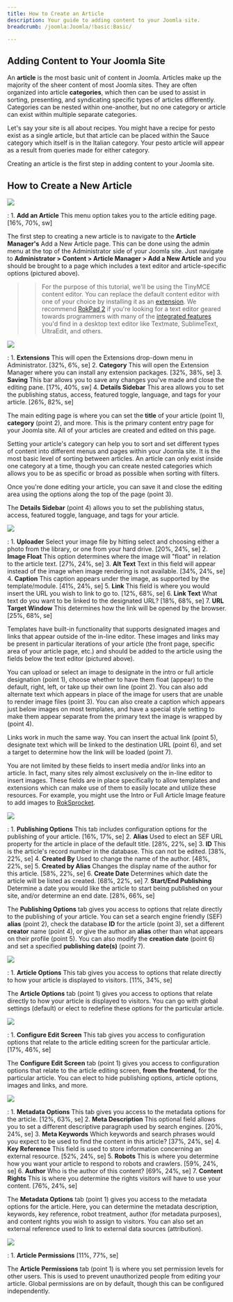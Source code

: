```yaml
---
title: How to Create an Article
description: Your guide to adding content to your Joomla site.
breadcrumb: /joomla:Joomla/!basic:Basic/

---
```


Adding Content to Your Joomla Site
-----

An **article** is the most basic unit of content in Joomla. Articles make up the majority of the sheer content of most Joomla sites. They are often organized into article **categories**, which then can be used to assist in sorting, presenting, and syndicating specific types of articles differently. Categories can be nested within one-another, but no one category or article can exist within multiple separate categories.

Let's say your site is all about recipes. You might have a recipe for pesto exist as a single article, but that article can be placed within the Sauce category which itself is in the Italian category. Your pesto article will appear as a result from queries made for either category. 

Creating an article is the first step in adding content to your Joomla site.

How to Create a New Article
---------

![][article1]

:   1. **Add an Article** This menu option takes you to the article editing page. [16%, 70%, sw]

The first step to creating a new article is to navigate to the **Article Manager's** Add a New Article page. This can be done using the admin menu at the top of the Administrator side of your Joomla site. Just navigate to **Administrator > Content > Article Manager > Add a New Article** and you should be brought to a page which includes a text editor and article-specific options (pictured above).

>> For the purpose of this tutorial, we'll be using the TinyMCE content editor. You can replace the default content editor with one of your choice by installing it as an [extension][extension]. We recommend [RokPad 2][rokpad] if you're looking for a text editor geared towards programmers with many of the [integrated features][pad] you'd find in a desktop text editor like Textmate, SublimeText, UltraEdit, and others. 

![][article2]

:   1. **Extensions** This will open the Extensions drop-down menu in Administrator. [32%, 6%, se]
    2. **Category** This will open the Extension Manager where you can install any extension packages. [32%, 38%, se]
    3. **Saving** This bar allows you to save any changes you've made and close the editing pane. [17%, 40%, sw]
    4. **Details Sidebar** This area allows you to set the publishing status, access, featured toggle, language, and tags for your article. [26%, 82%, se]

The main editing page is where you can set the **title** of your article (point 1), **category** (point 2), and more. This is the primary content entry page for your Joomla site. All of your articles are created and edited on this page. 

Setting your article's category can help you to sort and set different types of content into different menus and pages within your Joomla site. It is the most basic level of sorting between articles. An article can only exist inside one category at a time, though you can create nested categories which allows you to be as specific or broad as possible when sorting with filters.

Once you're done editing your article, you can save it and close the editing area using the options along the top of the page (point 3).

The **Details Sidebar** (point 4) allows you to set the publishing status, access, featured toggle, language, and tags for your article.

![][article3]

:   1. **Uploader** Select your image file by hitting select and choosing either a photo from the library, or one from your hard drive. [20%, 24%, se]
    2. **Image Float** This option determines where the image will "float" in relation to the article text. [27%, 24%, se]
    3. **Alt Text** Text in this field will appear instead of the image when image rendering is not available. [34%, 24%, se]
    4. **Caption** This caption appears under the image, as supported by the template/module. [41%, 24%, se]
    5. **Link** This field is where you would insert the URL you wish to link to go to. [12%, 68%, se]
    6. **Link Text** What text do you want to be linked to the designated URL? [18%, 68%, se]
    7. **URL Target Window** This determines how the link will be opened by the browser. [25%, 68%, se]

Templates have built-in functionality that supports designated images and links that appear outside of the in-line editor. These images and links may be present in particular iterations of your article (the front page, specific area of your article page, etc.) and should be added to the article using the fields below the text editor (pictured above).

You can upload or select an image to designate in the intro or full article designation (point 1), choose whether to have them float (appear) to the default, right, left, or take up their own line (point 2). You can also add alternate text which appears in place of the image for users that are unable to render image files (point 3). You can also create a caption which appears just below images on most templates, and have a special style setting to make them appear separate from the primary text the image is wrapped by (point 4).

Links work in much the same way. You can insert the actual link (point 5), designate text which will be linked to the destination URL (point 6), and set a target to determine how the link will be loaded (point 7).

You are not limited by these fields to insert media and/or links into an article. In fact, many sites rely almost exclusively on the in-line editor to insert images. These fields are in place specifically to allow templates and extensions which can make use of them to easily locate and utilize these resources. For example, you might use the Intro or Full Article Image feature to add images to [RokSprocket][sprocket].

![][article4]

:   1. **Publishing Options** This tab includes configuration options for the publishing of your article. [16%, 17%, se]
    2. **Alias** Used to elect an SEF URL property for the article in place of the default title. [28%, 22%, se]
    3. **ID** This is the article's record number in the database. This can not be edited. [38%, 22%, se]
    4. **Created By** Used to change the name of the author. [48%, 22%, se]
    5. **Created by Alias** Changes the display name of the author for this article. [58%, 22%, se]
    6. **Create Date** Determines which date the article will be listed as created. [68%, 22%, se]
    7. **Start/End Publishing** Determine a date you would like the article to start being published on your site, and/or determine an end date. [28%, 66%, se]

The **Publishing Options** tab gives you access to options that relate directly to the publishing of your article. You can set a search engine friendly (SEF) **alias** (point 2), check the database **ID** for the article (point 3), set a different **creator** name (point 4), or give the author an **alias** other than what appears on their profile (point 5). You can also modify the **creation date** (point 6) and set a specified **publishing date(s)** (point 7). 

![][article5]

:   1. **Article Options** This tab gives you access to options that relate directly to how your article is displayed to visitors. [11%, 34%, se]

The **Article Options** tab (point 1) gives you access to options that relate directly to how your article is displayed to visitors. You can go with global settings (default) or elect to redefine these options for the particular article.

![][article6]

:   1. **Configure Edit Screen** This tab gives you access to configuration options that relate to the article editing screen for the particular article. [17%, 46%, se]

The **Configure Edit Screen** tab (point 1) gives you access to configuration options that relate to the article editing screen, **from the frontend**, for the particular article. You can elect to hide publishing options, article options, images and links, and more.

![][article7]

:   1. **Metadata Options** This tab gives you access to the metadata options for the article. [12%, 63%, se]
    2. **Meta Description** This optional field allows you to set a different descriptive paragraph used by search engines. [20%, 24%, se]
    3. **Meta Keywords** Which keywords and search phrases would you expect to be used to find the content in this article? [37%, 24%, se]
    4. **Key Reference** This field is used to store information concerning an external resource. [52%, 24%, se]
    5. **Robots** This is where you determine how you want your article to respond to robots and crawlers. [59%, 24%, se]
    6. **Author** Who is the author of this content? [69%, 24%, se]
    7. **Content Rights** This is where you determine the rights visitors will have to use your content. [76%, 24%, se]

The **Metadata Options** tab (point 1) gives you access to the metadata options for the article. Here, you can determine the metadata description, keywords, key reference, robot treatment, author (for metadata purposes), and content rights you wish to assign to visitors. You can also set an external reference used to link to external data sources (attribution).

![][article8]

:   1. **Article Permissions** [11%, 77%, se]

The **Article Permissions** tab (point 1) is where you set permission levels for other users. This is used to prevent unauthorized people from editing your article. Global permissions are on by default, though this can be configured independently.

[article1]: assets/article_1.jpeg
[article2]: assets/article_2.jpeg
[article3]: assets/article_3.jpeg
[article4]: assets/article_4.jpeg
[article5]: assets/article_5.jpeg
[article6]: assets/article_6.jpeg
[article7]: assets/article_7.jpeg
[article8]: assets/article_8.jpeg
[extension]: ../platform/extensions.md
[rokpad]: http://www.rockettheme.com/extensions-joomla/rokpad
[pad]: ../extensions/rokpad/
[sprocket]: ../extension/roksprocket/